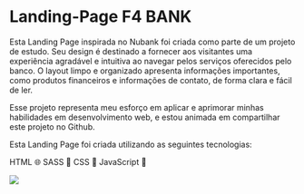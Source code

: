 # Landing-Page F4 BANK

Esta Landing Page inspirada no Nubank foi criada como parte de um projeto de estudo. Seu design é destinado a fornecer aos visitantes uma experiência agradável e intuitiva ao navegar pelos serviços oferecidos pelo banco. O layout limpo e organizado apresenta informações importantes, como produtos financeiros e informações de contato, de forma clara e fácil de ler.

Esse projeto representa meu esforço em aplicar e aprimorar minhas habilidades em desenvolvimento web, e estou animada em compartilhar este projeto no Github.

Esta Landing Page foi criada utilizando as seguintes tecnologias:

HTML 🌐
SASS 💄
CSS 🎨
JavaScript 🚀

<img src="https://i.ibb.co/3Y3z9K5/127-0-0-1-5501-1.png"/>
